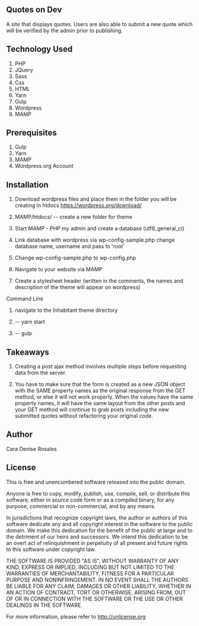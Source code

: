 ## Quotes on Dev

A site that displays quotes. Users are also able to submit a new quote which will be verified by the admin prior to publishing.

## Technology Used

1. PHP 
2. JQuery
3. Sass
4. Css
5. HTML
5. Yarn
6. Gulp
7. Wordpress
8. MAMP

## Prerequisites

1. Gulp 
2. Yarn
3. MAMP
4. Wordpress.org Account

## Installation

1. Download wordpress files and place them in the folder you will be creating in htdocs
https://wordpress.org/download/

2. MAMP/htdocs/ -- create a new folder for theme

3. Start MAMP - PHP my admin and create a database (utf8_general_ci)

4. Link database with wordpress via wp-config-sample.php
change database name, username and pass to 'root'

5. Change wp-config-sample.php to wp-config.php

6. Navigate to your website via MAMP

7. Create a stylesheet header (written in the comments, the names and description of the theme will appear on wordpress)


Command Line

1. navigate to the Inhabitant theme directory

2. -- yarn start 

3.  -- gulp 


## Takeaways 

1. Creating a post ajax method involves multiple steps before requesting data from the server.

2. You have to make sure that the form is created as a new JSON object with the SAME property names as the 
original response from the GET method, or else it will not work properly. When the values have the same property 
names, it will have the same layout from the other posts and your GET method will continue to grab posts including 
the new submitted quotes without refactoring your original code.


## Author

Cara Denise Rosales

## License

This is free and unencumbered software released into the public domain.

Anyone is free to copy, modify, publish, use, compile, sell, or
distribute this software, either in source code form or as a compiled
binary, for any purpose, commercial or non-commercial, and by any
means.

In jurisdictions that recognize copyright laws, the author or authors
of this software dedicate any and all copyright interest in the
software to the public domain. We make this dedication for the benefit
of the public at large and to the detriment of our heirs and
successors. We intend this dedication to be an overt act of
relinquishment in perpetuity of all present and future rights to this
software under copyright law.

THE SOFTWARE IS PROVIDED "AS IS", WITHOUT WARRANTY OF ANY KIND,
EXPRESS OR IMPLIED, INCLUDING BUT NOT LIMITED TO THE WARRANTIES OF
MERCHANTABILITY, FITNESS FOR A PARTICULAR PURPOSE AND NONINFRINGEMENT.
IN NO EVENT SHALL THE AUTHORS BE LIABLE FOR ANY CLAIM, DAMAGES OR
OTHER LIABILITY, WHETHER IN AN ACTION OF CONTRACT, TORT OR OTHERWISE,
ARISING FROM, OUT OF OR IN CONNECTION WITH THE SOFTWARE OR THE USE OR
OTHER DEALINGS IN THE SOFTWARE.

For more information, please refer to <http://unlicense.org>